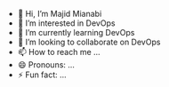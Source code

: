 - 👋 Hi, I’m Majid Mianabi
- 👀 I’m interested in DevOps
- 🌱 I’m currently learning DevOps
- 💞️ I’m looking to collaborate on DevOps
- 📫 How to reach me ...
- 😄 Pronouns: ...
- ⚡ Fun fact: ...

<!---
mianabi/mianabi is a ✨ special ✨ repository because its `README.md` (this file) appears on your GitHub profile.
You can click the Preview link to take a look at your changes.
--->
